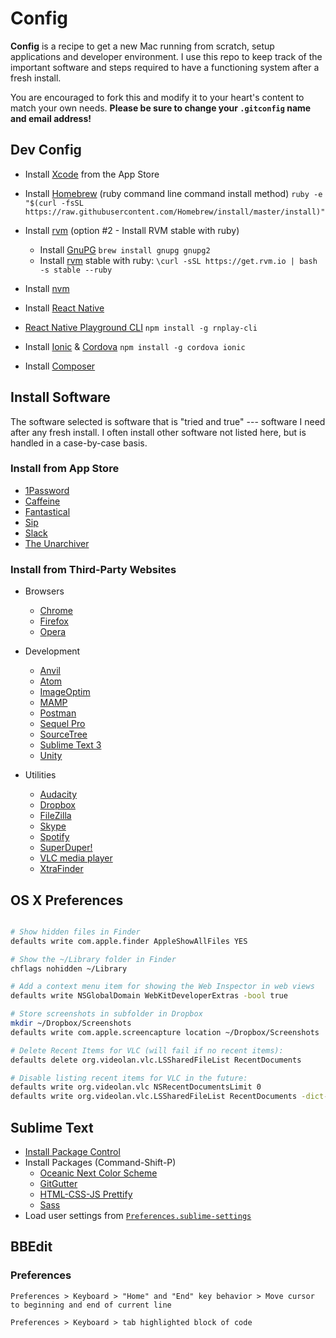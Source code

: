 # Config

**Config** is a recipe to get a new Mac running from scratch, setup applications and developer environment. I use this repo to keep track of the important software and steps required to have a functioning system after a fresh install.

You are encouraged to fork this and modify it to your heart's content to match your own needs. **Please be sure to change your `.gitconfig` name and email address!**

## Dev Config

* Install [Xcode](https://itunes.apple.com/app/xcode/id497799835?mt=12) from the App Store
* Install [Homebrew](http://brew.sh/) (ruby command line command install method) `ruby -e "$(curl -fsSL https://raw.githubusercontent.com/Homebrew/install/master/install)"`
* Install [rvm](https://rvm.io/rvm/install#quick-guided-install) (option #2 - Install RVM stable with ruby)
  * Install [GnuPG](https://www.gnupg.org/) `brew install gnupg gnupg2`
  * Install [rvm](https://rvm.io/rvm/install#quick-guided-install) stable with ruby: `\curl -sSL https://get.rvm.io | bash -s stable --ruby`
* Install [nvm](https://github.com/creationix/nvm#user-content-install-script)

* Install [React Native](https://facebook.github.io/react-native/docs/getting-started.html)
* [React Native Playground CLI](https://github.com/rnplay/rnplay-cli) `npm install -g rnplay-cli`

* Install [Ionic](http://ionicframework.com/getting-started/) & [Cordova](https://cordova.apache.org/#getstarted) `npm install -g cordova ionic`
* Install [Composer](https://getcomposer.org/doc/00-intro.md#globally)

## Install Software

The software selected is software that is "tried and true" --- software I need after any fresh install. I often install other software not listed here, but is handled in a case-by-case basis.

### Install from App Store

* [1Password](https://itunes.apple.com/app/1password-password-manager/id443987910?mt=12)
* [Caffeine](https://itunes.apple.com/app/caffeine/id411246225?mt=12)
* [Fantastical](https://itunes.apple.com/app/fantastical-2-calendar-reminders/id975937182?mt=12)
* [Sip](https://itunes.apple.com/us/app/sip/id507257563?mt=12)
* [Slack](https://itunes.apple.com/app/slack/id803453959?mt=12)
* [The Unarchiver](https://itunes.apple.com/app/the-unarchiver/id425424353?mt=12)

### Install from Third-Party Websites

* Browsers
  * [Chrome](https://www.google.com/chrome/browser/desktop/)
  * [Firefox](http://firefox.com)
  * [Opera](http://www.opera.com/)

* Development
  * [Anvil](http://anvilformac.com/)
  * [Atom](https://atom.io/download/mac)
  * [ImageOptim](https://imageoptim.com/ImageOptim.tbz2)
  * [MAMP](https://www.mamp.info/en/downloads/)
  * [Postman](https://www.getpostman.com)
  * [Sequel Pro](http://www.sequelpro.com/download)
  * [SourceTree](https://www.sourcetreeapp.com/download)
  * [Sublime Text 3](http://www.sublimetext.com/3)
  * [Unity](https://unity3d.com/get-unity)

* Utilities
  * [Audacity](http://audacityteam.org/)
  * [Dropbox](https://www.dropbox.com/install2)
  * [FileZilla](https://filezilla-project.org/download.php?type=client)
  * [Skype](http://www.skype.com/en/download-skype/skype-for-computer/)
  * [Spotify](https://www.spotify.com/us/download/mac/)
  * [SuperDuper!](http://www.shirt-pocket.com/downloads/SuperDuper!.dmg)
  * [VLC media player](http://www.videolan.org/vlc/download-macosx.html)
  * [XtraFinder](https://www.trankynam.com/xtrafinder/)

## OS X Preferences

```bash

# Show hidden files in Finder
defaults write com.apple.finder AppleShowAllFiles YES

# Show the ~/Library folder in Finder
chflags nohidden ~/Library

# Add a context menu item for showing the Web Inspector in web views
defaults write NSGlobalDomain WebKitDeveloperExtras -bool true

# Store screenshots in subfolder in Dropbox
mkdir ~/Dropbox/Screenshots
defaults write com.apple.screencapture location ~/Dropbox/Screenshots

# Delete Recent Items for VLC (will fail if no recent items):
defaults delete org.videolan.vlc.LSSharedFileList RecentDocuments

# Disable listing recent items for VLC in the future:
defaults write org.videolan.vlc NSRecentDocumentsLimit 0
defaults write org.videolan.vlc.LSSharedFileList RecentDocuments -dict-add MaxAmount 0
```

## Sublime Text

* [Install Package Control](https://packagecontrol.io/installation)
* Install Packages (Command-Shift-P)
  * [Oceanic Next Color Scheme](https://github.com/voronianski/oceanic-next-color-scheme)
  * [GitGutter](https://github.com/jisaacks/GitGutter)
  * [HTML-CSS-JS Prettify](https://github.com/victorporof/Sublime-HTMLPrettify)
  * [Sass](https://packagecontrol.io/packages/Sass)
* Load user settings from [`Preferences.sublime-settings`](/Preferences.sublime-settings)

## BBEdit

### Preferences

`Preferences > Keyboard > "Home" and "End" key behavior > Move cursor to beginning and end of current line`

`Preferences > Keyboard > tab highlighted block of code`
